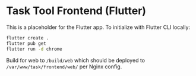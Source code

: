 # Task Tool Frontend (Flutter)

This is a placeholder for the Flutter app. To initialize with Flutter CLI locally:

```bash
flutter create .
flutter pub get
flutter run -d chrome
```

Build for web to `/build/web` which should be deployed to `/var/www/task/frontend/web/` per Nginx config.


